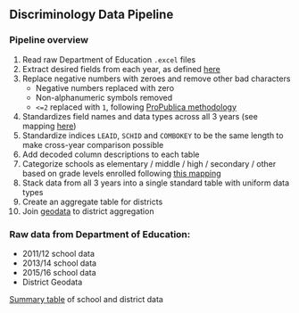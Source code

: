 ## Discriminology Data Pipeline

### Pipeline overview

1. Read raw Department of Education `.excel` files
2. Extract desired fields from each year, as defined [here](https://docs.google.com/spreadsheets/d/1Z7BwQ8Sd20Q57UsgkTzopSzbJy3hz2sq2qed4I9kkQI/edit#gid=1997820201)
3. Replace negative numbers with zeroes and remove other bad characters
   - Negative numbers replaced with zero
   - Non-alphanumeric symbols removed
   - `<=2` replaced with `1`, following [ProPublica methodology](https://projects.propublica.org/miseducation/methodology)
4. Standardizes field names and data types across all 3 years (see mapping [here](https://docs.google.com/spreadsheets/d/1JAyg1wv83FDjvOWV-zvrS8oWWRFRD6U5ZMnppoQpsoE/edit?usp=sharing))
5. Standardize indices `LEAID`, `SCHID` and `COMBOKEY` to be the same length to make cross-year comparison possible
6. Add decoded column descriptions to each table
7. Categorize schools as elementary / middle / high / secondary / other based on grade levels enrolled following [this mapping](https://agora-file-storage-prod.s3.us-west-1.amazonaws.com/workplace/attachment/7581678860581031821?response-content-disposition=inline%3B%20filename%3D%22IMG_0281.jpg%22%3B%20filename%2A%3Dutf-8%27%27IMG_0281.jpg&X-Amz-Security-Token=IQoJb3JpZ2luX2VjEIj%2F%2F%2F%2F%2F%2F%2F%2F%2F%2FwEaCXVzLXdlc3QtMSJHMEUCIDHVLL3NIekhCF9eWDn%2FRotSSvL9OQclig70jYC96dXFAiEAuFW9sC%2B%2BmAMGKZmCN8t5nHArQ0lkxW6lVmFdp%2BmB4NoqkAQIMBAAGgw3Mzk5MzkxNzM4MTkiDPW9oyX7MoQgNq8FFyrtA8f07Ip0CU1mXkwYsUCBIBdmECp9BSWbD4MNfGacUMoxyDBcrG6ySaSMB690CKKTE4J%2FpWfsYV8WHsGEMJ7UdHfnqxr9n0nO395LU0kE1KiepCVnVRdZ%2BmA4sxhi6Lf9oZGnAlUgqQvau6DAwDbQcwcIA9uQr89NewinYqmDyVBHvoa1Y7C3MKc2uitAPscd06JaTiIKwSuF5SsTzAzgxm49Syr1XvnvVrsaOpZEVtaO0sj2jEvmLOX2wiBJDuyIRX95xoUQa9XVhb8v0lD953X9YZh36kD%2Fic%2BRAUzrt3CbXuy9gls037lfnEroZ6FUNya9a3woA16HsmZlKmYGeTNqtNjKs0IJlI7ZwouBa9JlFWKc2ley5JQ8EAGt%2BZlTTU9pEsTCb7AZlVmZfD0FNg3Lq5Pv1G3jZsqpDfp5rflPqIsqVw3Xb3P0%2Bobq13mz5YxGaRUufqkFe3WhtnnT5F7pql81sjRCNCksufRxHP8aGA3yiESMkLLwg2HKs2OzOQK1efoRhbfRu3e94L5O7JmrzDACd3pJKJQ%2F8%2B8cGNR2zF8PnBzPaJKXdB8mtPr91LvKJfTSb9mAC%2Ft9HBga2dGPMi5O4oKbidS3i0upPyMwpUUDGd6bBj2Rp8iSvPnZ1fC9oWxdjI5GuJkldnswiJqi%2BAU67wEY1%2FK8iN0ifslls30EPHM10XrqwHivnSUcC0yzgLqg0hkkw%2FRiwS0qsrIRlV81qLix4SdjavVoYBn%2FWBqA4w78CKm7ozI3JeyLLWh6lAAzY1PERD5IOt4KGlW8pOp6WO5O%2FDJdQu9iZ34ai2YblpkmhgidfyTaHdVhFeka9NwgUFzWSnCeR%2BbQkTs8OEtqt%2Bve1WI%2F4DDJOszu7HZ8UciOZS0sVMntXeDwY%2FejS0DMo50JLYBC6EEAsseTmiD5da6021PoVnzSpH08QjqFfDv%2B6qGNkxxshFbyLSvPVJjwnfaya8t2YziVeRkBFf8jAQ%3D%3D&X-Amz-Algorithm=AWS4-HMAC-SHA256&X-Amz-Date=20200710T191715Z&X-Amz-SignedHeaders=host&X-Amz-Expires=599&X-Amz-Credential=ASIA2YR6PYW54TKC3MUT%2F20200710%2Fus-west-1%2Fs3%2Faws4_request&X-Amz-Signature=ea35775177aaebcf8e88c85815b514f448c97758f4e869d23dbc2abc64714b47)
8. Stack data from all 3 years into a single standard table with uniform data types
9. Create an aggregate table for districts
10. Join [geodata](https://nces.ed.gov/programs/edge/Geographic/SchoolLocations) to district aggregation




### Raw data from Department of Education:

- 2011/12 school data
- 2013/14 school data
- 2015/16 school data
- District Geodata

[Summary table](https://docs.google.com/spreadsheets/d/1h2x2jN24vmPVcQ2Ia72kezs0hD-E0xkjyIhXDCgMq5I/edit#gid=0) of school and district data



